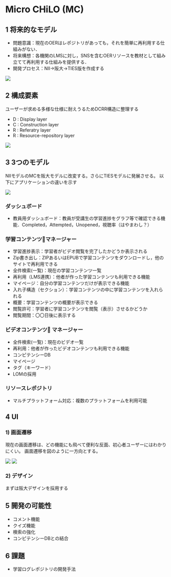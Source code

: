 # Micro CHiLO (MC)

## 1 将来的なモデル
* 問題意識：現在のOERはレポジトリがあっても，それを簡単に再利用する仕組みがない．
* 将来構想：各機関のLMSに対し，SNSを含むOERリソースを教材として組み立てて再利用する仕組みを提供する．
* 開発プロセス：NII→阪大→TIES版を作成する

![](https://github.com/webdino-butterfly/butterfly/blob/master/docs/images/5.png)

## 2 構成要素
ユーザーが求める多様な仕様に耐えうるためDCRR構造に整理する

* D : Display layer 
* C : Construction layer
* R : Referatry layer
* R : Resource-repository layer

![](https://github.com/webdino-butterfly/butterfly/blob/master/docs/images/1.png)

## 3 3つのモデル
NIIモデルのMCを阪大モデルに改変する。さらにTIESモデルに発展させる。
以下にアプリケーションの違いを示す

![](https://github.com/webdino-butterfly/butterfly/blob/master/docs/images/2.png)

### ダッシュボード
* 教員用ダッシュボード：教員が受講生の学習進捗をグラフ等で確認できる機能．Completed，Attempted，Unopened，視聴率（はやまわし？）

### 学習コンテンツマネージャー
* 学習進捗表示：学習者がビデオ閲覧を完了したかどうか表示される
* Zip書き出し：ZIPあるいはEPUBで学習コンテンツをダウンロードし，他のサイトで再利用できる
* 全件検索(一覧)：現在の学習コンテンツ一覧
* 再利用（LMS連携）：他者が作った学習コンテンツも利用できる機能
* マイページ：自分の学習コンテンツだけが表示できる機能
* 入れ子構造（セクション）：学習コンテンツの中に学習コンテンツを入れられる
* 概要：学習コンテンツの概要が表示できる
* 閲覧許可：学習者に学習コンテンツを閲覧（表示）させるかどうか
* 閲覧期間：〇〇日後に表示する

### ビデオコンテンツ マネージャー
* 全件検索(一覧)：現在のビデオ一覧
* 再利用：他者が作ったビデオコンテンツも利用できる機能
* コンピテンシーDB
* マイページ
* タグ（キーワード）
* LOMの採用

### リソースレポジトリ
* マルチプラットフォーム対応：複数のプラットフォームを利用可能

## 4 UI
### 1) 画面遷移
現在の画面遷移は、どの機能にも飛べて便利な反面、初心者ユーザーにはわかりにくい。
画面遷移を図のように一方向とする。

![](https://github.com/webdino-butterfly/butterfly/blob/master/docs/images/3.png)
![](https://github.com/webdino-butterfly/butterfly/blob/master/docs/images/4.png)

### 2) デザイン
まずは阪大デザインを採用する

## 5 開発の可能性
* コメント機能
* クイズ機能
* 検索の強化
* コンピテンシーDBとの結合

## 6 課題
* 学習ログレポジトリの開発手法
